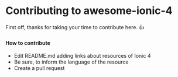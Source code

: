 # Contributing to awesome-ionic-4

First off, thanks for taking your time to contribute here. :+1:

#### How to contribute
  
  * Edit README.md adding links about resources of Ionic 4
  * Be sure, to inform the language of the resource
  * Create a pull request

